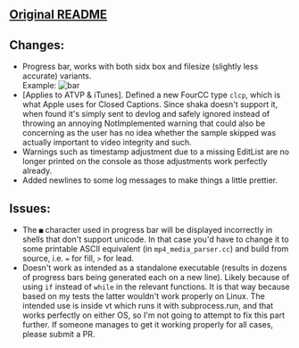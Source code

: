 ## [Original README](https://github.com/shaka-project/shaka-packager#readme)

## Changes:
  - Progress bar, works with both sidx box and filesize (slightly less accurate) variants.
    <br>
    Example: ![bar](https://i2.lensdump.com/i/tJ4m7q.png)
  - [Applies to ATVP & iTunes]. Defined a new FourCC type `clcp`, which is what Apple uses for Closed Captions. Since shaka doesn't support it, when found it's simply sent to devlog and safely ignored instead of throwing an annoying NotImplemented warning that could also be concerning as the user has no idea whether the sample skipped was actually important to video integrity and such.
  - Warnings such as timestamp adjustment due to a missing EditList are no longer printed on the console as those adjustments work perfectly already.
  - Added newlines to some log messages to make things a little prettier.

## Issues:
  - The `■` character used in progress bar will be displayed incorrectly in shells that don't support unicode. In that case you'd have to change it to some printable ASCII equivalent (in `mp4_media_parser.cc`) and build from source, i.e. `=` for fill, `>` for lead.
  - Doesn't work as intended as a standalone executable (results in dozens of progress bars being generated each on a new line). Likely because of using `if` instead of `while` in the relevant functions. It is that way because based on my tests the latter wouldn't work properly on Linux. The intended use is inside vt which runs it with subprocess.run, and that works perfectly on either OS, so I'm not going to attempt to fix this part further. If someone manages to get it working properly for all cases, please submit a PR.

